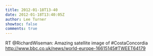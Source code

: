 ```yaml
---
title: 2012-01-18T13-40
date: 2012-01-18T13:40:05Z
author: Lee Turner
showtoc: false
comments: true
---
```


RT @RichardWiseman: Amazing satellite image of  #CostaConcordia  http://www.bbc.co.uk/news/world-europe-16615145#TWEET64179

